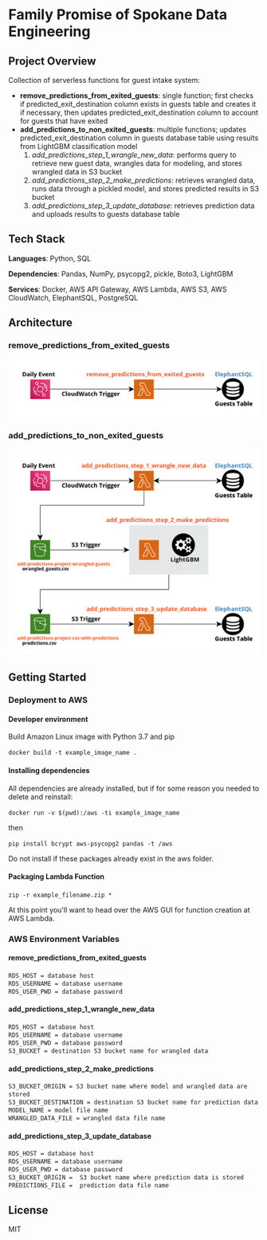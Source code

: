 # Family Promise of Spokane Data Engineering

## Project Overview
Collection of serverless functions for guest intake system:

- **remove_predictions_from_exited_guests**: single function; first checks if predicted_exit_destination column exists in guests table and creates it if necessary, then updates predicted_exit_destination column to account for guests that have exited
- **add_predictions_to_non_exited_guests**: multiple functions; updates predicted_exit_destination column in guests database table using results from LightGBM classification model
  1. *add_predictions_step_1_wrangle_new_data*: performs query to retrieve new guest data, wrangles data for modeling, and stores wrangled data in S3 bucket
  2. *add_predictions_step_2_make_predictions*: retrieves wrangled data, runs data through a pickled model, and stores predicted results in S3 bucket
  3. *add_predictions_step_3_update_database*: retrieves prediction data and uploads results to guests database table

## Tech Stack
**Languages**: Python, SQL

**Dependencies**: Pandas, NumPy, psycopg2, pickle, Boto3, LightGBM

**Services**: Docker, AWS API Gateway, AWS Lambda, AWS S3, AWS CloudWatch, ElephantSQL, PostgreSQL

## Architecture
### remove_predictions_from_exited_guests
![Remove Predictions Diagram](diagrams/remove_predictions_diagram.png)

### add_predictions_to_non_exited_guests
![Add Predictions Diagram](diagrams/add_predictions_diagram.png)

## Getting Started
### Deployment to AWS
#### Developer environment
Build Amazon Linux image with Python 3.7 and pip

```docker build -t example_image_name .```

#### Installing dependencies

All dependencies are already installed, but if for some reason you needed to delete and reinstall:

```docker run -v $(pwd):/aws -ti example_image_name```

then

```pip install bcrypt aws-psycopg2 pandas -t /aws```

Do not install if these packages already exist in the aws folder.

#### Packaging Lambda Function
```zip -r example_filename.zip *```

At this point you'll want to head over the AWS GUI for function creation at AWS Lambda. 

### AWS Environment Variables
#### remove_predictions_from_exited_guests
```
RDS_HOST = database host 
RDS_USERNAME = database username
RDS_USER_PWD = database password
```

#### add_predictions_step_1_wrangle_new_data
```
RDS_HOST = database host
RDS_USERNAME = database username
RDS_USER_PWD = database password
S3_BUCKET = destination S3 bucket name for wrangled data
```

#### add_predictions_step_2_make_predictions
```
S3_BUCKET_ORIGIN = S3 bucket name where model and wrangled data are stored
S3_BUCKET_DESTINATION =	destination S3 bucket name for prediction data
MODEL_NAME = model file name
WRANGLED_DATA_FILE = wrangled data file name
```

#### add_predictions_step_3_update_database
```
RDS_HOST = database host
RDS_USERNAME = database username
RDS_USER_PWD = database password
S3_BUCKET_ORIGIN =	S3 bucket name where prediction data is stored
PREDICTIONS_FILE =	prediction data file name
```

## License
MIT
